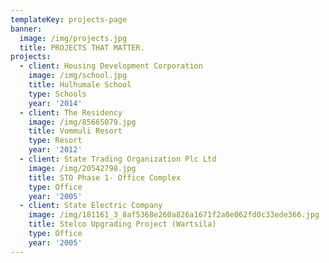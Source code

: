 ```yaml
---
templateKey: projects-page
banner:
  image: /img/projects.jpg
  title: PROJECTS THAT MATTER.
projects:
  - client: Housing Development Corporation
    image: /img/school.jpg
    title: Hulhumale School
    type: Schools
    year: '2014'
  - client: The Residency
    image: /img/85665079.jpg
    title: Vommuli Resort
    type: Resort
    year: '2012'
  - client: State Trading Organization Plc Ltd
    image: /img/20542798.jpg
    title: STO Phase 1- Office Complex
    type: Office
    year: '2005'
  - client: State Electric Company
    image: /img/181161_3_8af5368e260a826a1671f2a0e062fd0c33ede366.jpg
    title: Stelco Upgrading Project (Wartsila)
    type: Office
    year: '2005'
---
```


